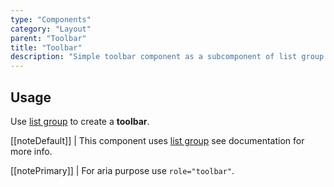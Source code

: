 ```yaml
---
type: "Components"
category: "Layout"
parent: "Toolbar"
title: "Toolbar"
description: "Simple toolbar component as a subcomponent of list group."
---
```


## Usage

Use [list group](/components/list-group) to create a **toolbar**.

[[noteDefault]]
| This component uses [list group](/components/list-group) see documentation for more info.

[[notePrimary]]
| For aria purpose use `role="toolbar"`.

<demo>
  <demoinline src="demos/components/toolbar/usage">
  </demoinline>
</demo>
